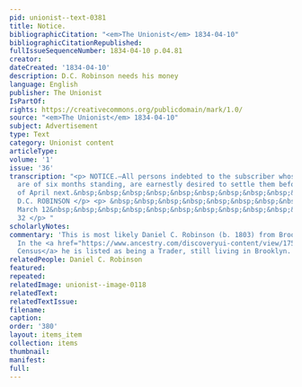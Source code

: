 ```yaml
---
pid: unionist--text-0381
title: Notice.
bibliographicCitation: "<em>The Unionist</em> 1834-04-10"
bibliographicCitationRepublished: 
fullIssueSequenceNumber: 1834-04-10 p.04.81
creator: 
dateCreated: '1834-04-10'
description: D.C. Robinson needs his money
language: English
publisher: The Unionist
IsPartOf: 
rights: https://creativecommons.org/publicdomain/mark/1.0/
source: "<em>The Unionist</em> 1834-04-10"
subject: Advertisement
type: Text
category: Unionist content
articleType: 
volume: '1'
issue: '36'
transcription: "<p> NOTICE.—All persons indebted to the subscriber whose accounts
  are of six months standing, are earnestly desired to settle them before the first
  of April next.&nbsp;&nbsp;&nbsp;&nbsp;&nbsp;&nbsp;&nbsp;&nbsp;&nbsp;&nbsp;&nbsp;&nbsp;&nbsp;&nbsp;
  D.C. ROBINSON </p> <p> &nbsp;&nbsp;&nbsp;&nbsp;&nbsp;&nbsp;&nbsp;&nbsp;&nbsp;&nbsp;&nbsp;
  March 12&nbsp;&nbsp;&nbsp;&nbsp;&nbsp;&nbsp;&nbsp;&nbsp;&nbsp;&nbsp;&nbsp;&nbsp;&nbsp;&nbsp;&nbsp;&nbsp;&nbsp;&nbsp;&nbsp;&nbsp;&nbsp;&nbsp;&nbsp;&nbsp;&nbsp;&nbsp;&nbsp;&nbsp;&nbsp;&nbsp;&nbsp;&nbsp;&nbsp;&nbsp;&nbsp;&nbsp;&nbsp;&nbsp;&nbsp;&nbsp;&nbsp;&nbsp;&nbsp;
  32 </p> "
scholarlyNotes: 
commentary: 'This is most likely Daniel C. Robinson (b. 1803) from Brooklyn, Connecticut.
  In the <a href="https://www.ancestry.com/discoveryui-content/view/17591114:7667?tid=&pid=&queryId=4b1830c6a738dd373815836b51392908&_phsrc=ZOy131&_phstart=successSource">1860
  Census</a> he is listed as being a Trader, still living in Brooklyn. '
relatedPeople: Daniel C. Robinson
featured: 
repeated: 
relatedImage: unionist--image-0118
relatedText: 
relatedTextIssue: 
filename: 
caption: 
order: '380'
layout: items_item
collection: items
thumbnail: 
manifest: 
full: 
---
```

